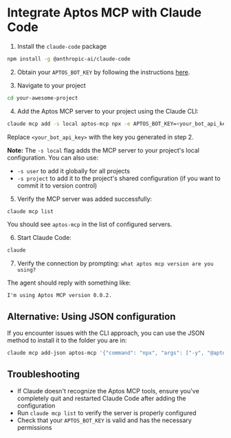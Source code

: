 # Integrate Aptos MCP with Claude Code

1. Install the `claude-code` package

```bash
npm install -g @anthropic-ai/claude-code
```

2. Obtain your `APTOS_BOT_KEY` by following the instructions [here](https://github.com/aptos-labs/aptos-npm-mcp?tab=readme-ov-file#generate-a-build-bot-api-key).

3. Navigate to your project

```bash
cd your-awesome-project
```

4. Add the Aptos MCP server to your project using the Claude CLI:

```bash
claude mcp add -s local aptos-mcp npx -e APTOS_BOT_KEY=<your_bot_api_key> -- -y @aptos-labs/aptos-mcp
```

Replace `<your_bot_api_key>` with the key you generated in step 2.

**Note:** The `-s local` flag adds the MCP server to your project's local configuration. You can also use:
- `-s user` to add it globally for all projects
- `-s project` to add it to the project's shared configuration (if you want to commit it to version control)

5. Verify the MCP server was added successfully:

```bash
claude mcp list
```

You should see `aptos-mcp` in the list of configured servers.

6. Start Claude Code:

```bash
claude
```

7. Verify the connection by prompting: `what aptos mcp version are you using?`

The agent should reply with something like:

```text
I'm using Aptos MCP version 0.0.2.
```

## Alternative: Using JSON configuration

If you encounter issues with the CLI approach, you can use the JSON method to install it to the folder you are in:

```bash
claude mcp add-json aptos-mcp '{"command": "npx", "args": ["-y", "@aptos-labs/aptos-mcp"], "type": "stdio", "env": {"APTOS_BOT_KEY": "<your_bot_api_key>"}}'
```

## Troubleshooting

- If Claude doesn't recognize the Aptos MCP tools, ensure you've completely quit and restarted Claude Code after adding the configuration
- Run `claude mcp list` to verify the server is properly configured
- Check that your `APTOS_BOT_KEY` is valid and has the necessary permissions
